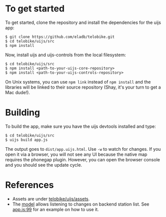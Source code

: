 # To get started

To get started, clone the repository and install the dependencies for the uijs app:

    $ git clone https://github.com/eladb/telobike.git
    $ cd telobike/uijs/src
    $ npm install

Now, install uijs and uijs-controls from the local filesystem:

    $ cd telobike/uijs/src
    $ npm install <path-to-your-uijs-core-repository>
    $ npm install <path-to-your-uijs-controls-repository>

On Unix systems, you can use `npm link` instead of `npm install` and the libraries will be linked to their source repository (Shay, it's your turn to get a Mac dude!).

# Building

To build the app, make sure you have the uijs devtools installed and type:

    $ cd telobike/uijs/src
    $ uijs build app.js

The output goes to `dist/app.uijs.html`. Use `-w` to watch for changes.
If you open it via a browser, you will not see any UI because the native map requires the phonegap plugin. However, you can open the browser console and you should see the update cycle.

# References

 * Assets are under [telobike/uijs/assets](https://github.com/eladb/telobike/tree/master/uijs/src/assets).
 * The [model](https://github.com/eladb/telobike/blob/master/uijs/src/model.js) allows listening to changes on backend station list.
   See [app.js:99](https://github.com/eladb/telobike/blob/master/uijs/src/app.js#L99) for an example on how to use it.

